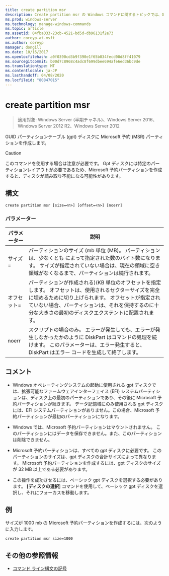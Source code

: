 ```yaml
---
title: create partition msr
description: Create partition msr の Windows コマンドに関するトピックでは、GUID パーティションテーブル (gpt) ディスクに Microsoft 予約 (MSR) パーティションを作成します。
ms.prod: windows-server
ms.technology: manage-windows-commands
ms.topic: article
ms.assetid: 04fba033-23cb-4521-bd5d-db96131f2e73
author: coreyp-at-msft
ms.author: coreyp
manager: dongill
ms.date: 10/16/2017
ms.openlocfilehash: a0f0390cd3b9f390e1f65b034fecd00d8ff41079
ms.sourcegitcommit: b00d7c8968c4adc8f699dbee694afe6ed36bc9de
ms.translationtype: MT
ms.contentlocale: ja-JP
ms.lasthandoff: 04/08/2020
ms.locfileid: "80847015"
---
```

# <a name="create-partition-msr"></a>create partition msr

>適用対象: Windows Server (半期チャネル)、Windows Server 2016、Windows Server 2012 R2、Windows Server 2012

GUID パーティションテーブル (gpt) ディスクに Microsoft 予約 (MSR) パーティションを作成します。
  
> [!CAUTION]  
> このコマンドを使用する場合は注意が必要です。 Gpt ディスクには特定のパーティションレイアウトが必要であるため、Microsoft 予約パーティションを作成すると、ディスクが読み取り不能になる可能性があります。
  
## <a name="syntax"></a>構文  
  
```  
create partition msr [size=<n>] [offset=<n>] [noerr]  
```  
  
### <a name="parameters"></a>パラメーター  
  
|  パラメーター  |                                                                                                                         説明                                                                                                                         |
|-------------|-------------------------------------------------------------------------------------------------------------------------------------------------------------------------------------------------------------------------------------------------------------|
|  サイズ\=<n>  |               パーティションのサイズ (mb 単位 \(MB\)。 パーティションは、少なくとも <n>によって指定された数のバイト数になります。 サイズが指定されていない場合は、現在の領域に空き領域がなくなるまで、パーティションは続行されます。               |
| オフセット\=<n> | パーティションが作成される\)\(KB 単位のオフセットを指定します。 オフセットは、使用されるセクターサイズを完全に埋めるために切り上げられます。 オフセットが指定されていない場合、パーティションは、それを保持するのに十分な大きさの最初のディスクエクステントに配置されます。 |
|    noerr    |                            スクリプトの場合のみ。 エラーが発生しても、エラーが発生しなかったかのように DiskPart はコマンドの処理を続けます。 このパラメーターは、エラー発生すると、DiskPart はエラー コードを生成して終了します。                             |
  
## <a name="remarks"></a>コメント  
  
-   Windows オペレーティングシステムの起動に使用される gpt ディスクでは、拡張可能なファームウェアインターフェイス \(EFI\) システムパーティションは、ディスク上の最初のパーティションであり、その後に Microsoft 予約パーティションが続きます。 データ記憶域にのみ使用される gpt ディスクには、EFI システムパーティションがありません。この場合、Microsoft 予約パーティションが最初のパーティションになります。  
  
-   Windows では、Microsoft 予約パーティションはマウントされません。 このパーティションにはデータを保存できません。また、このパーティションは削除できません。  
  
-   Microsoft 予約パーティションは、すべての gpt ディスクに必要です。 このパーティションのサイズは、gpt ディスクの合計サイズによって異なります。 Microsoft 予約パーティションを作成するには、gpt ディスクのサイズが 32 MB 以上である必要があります。  
  
-   この操作を成功させるには、ベーシック gpt ディスクを選択する必要があります。 **[ディスクの選択**] コマンドを使用して、ベーシック gpt ディスクを選択し、それにフォーカスを移動します。  
  
## <a name="examples"></a><a name=BKMK_examples></a>例  
サイズが 1000 mb の Microsoft 予約パーティションを作成するには、次のように入力します。  
  
```  
create partition msr size=1000  
```  
  
## <a name="additional-references"></a>その他の参照情報  
- [コマンド ライン構文の記号](command-line-syntax-key.md)  
  

  

